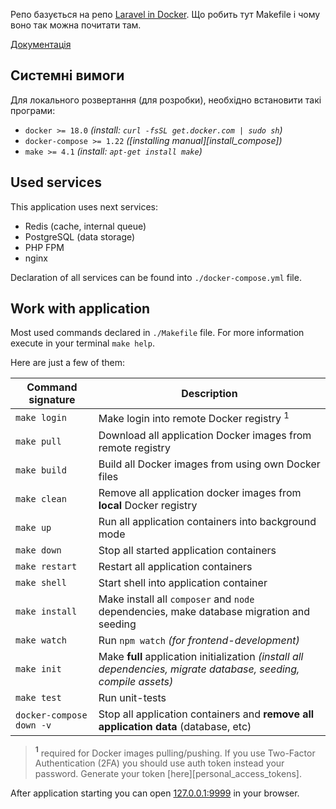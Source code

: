 Репо базується на репо [Laravel in Docker](https://gitlab.com/tarampampam/laravel-in-docker). Що робить тут Makefile і чому воно так можна почитати там.

[Документація]()
## Системні вимоги

Для локального розвертання (для розробки), необхідно встановити такі програми:
- `docker >= 18.0` _(install: `curl -fsSL get.docker.com | sudo sh`)_
- `docker-compose >= 1.22` _([installing manual][install_compose])_
- `make >= 4.1` _(install: `apt-get install make`)_

## Used services

This application uses next services:

- Redis (cache, internal queue)
- PostgreSQL (data storage)
- PHP FPM
- nginx

Declaration of all services can be found into `./docker-compose.yml` file.

## Work with application

Most used commands declared in `./Makefile` file. For more information execute in your terminal `make help`.

Here are just a few of them:

Command signature | Description
----------------- | -----------
`make login` | Make login into remote Docker registry <sup>1</sup>
`make pull`  | Download all application Docker images from remote registry
`make build` | Build all Docker images from using own Docker files
`make clean` | Remove all application docker images from **local** Docker registry
`make up`    | Run all application containers into background mode
`make down`  | Stop all started application containers
`make restart` | Restart all application containers
`make shell` | Start shell into application container
`make install` | Make install all `composer` and `node` dependencies, make database migration and seeding
`make watch` | Run `npm watch` _(for frontend-development)_
`make init` | Make **full** application initialization _(install all dependencies, migrate database, seeding, compile assets)_
`make test` | Run unit-tests
`docker-compose down -v` | Stop all application containers and **remove all application data** (database, etc)

> **<sup>1</sup>** required for Docker images pulling/pushing. If you use Two-Factor Authentication (2FA) you should use auth token instead your password. Generate your token [here][personal_access_tokens].

After application starting you can open [127.0.0.1:9999](http://127.0.0.1:9999/) in your browser.
